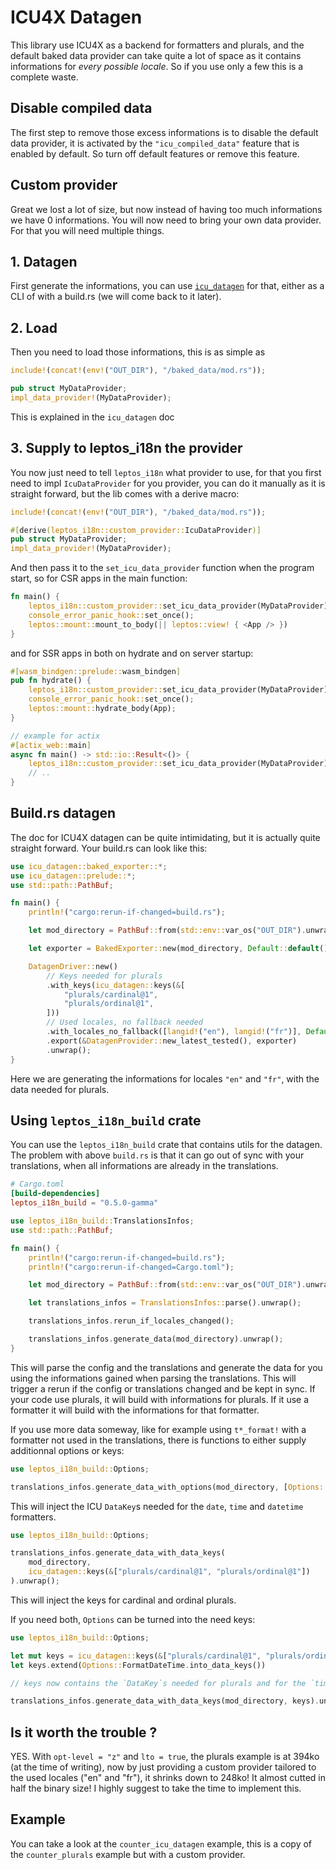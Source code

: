# ICU4X Datagen

This library use ICU4X as a backend for formatters and plurals, and the default baked data provider can take quite a lot of space as it contains informations for _every possible locale_. So if you use only a few this is a complete waste.

## Disable compiled data

The first step to remove those excess informations is to disable the default data provider, it is activated by the `"icu_compiled_data"` feature that is enabled by default. So turn off default features or remove this feature.

## Custom provider

Great we lost a lot of size, but now instead of having too much informations we have 0 informations. You will now need to bring your own data provider. For that you will need multiple things.

## 1. Datagen

First generate the informations, you can use [`icu_datagen`](https://docs.rs/icu_datagen/latest/icu_datagen/) for that, either as a CLI of with a build.rs (we will come back to it later).

## 2. Load

Then you need to load those informations, this is as simple as

```rust
include!(concat!(env!("OUT_DIR"), "/baked_data/mod.rs"));

pub struct MyDataProvider;
impl_data_provider!(MyDataProvider);
```

This is explained in the `icu_datagen` doc

## 3. Supply to leptos_i18n the provider

You now just need to tell `leptos_i18n` what provider to use, for that you first need to impl `IcuDataProvider` for you provider, you can do it manually as it is straight forward, but the lib comes with a derive macro:

```rust
include!(concat!(env!("OUT_DIR"), "/baked_data/mod.rs"));

#[derive(leptos_i18n::custom_provider::IcuDataProvider)]
pub struct MyDataProvider;
impl_data_provider!(MyDataProvider);
```

And then pass it to the `set_icu_data_provider` function when the program start,
so for CSR apps in the main function:

```rust
fn main() {
    leptos_i18n::custom_provider::set_icu_data_provider(MyDataProvider);
    console_error_panic_hook::set_once();
    leptos::mount::mount_to_body(|| leptos::view! { <App /> })
}
```

and for SSR apps in both on hydrate and on server startup:

```rust
#[wasm_bindgen::prelude::wasm_bindgen]
pub fn hydrate() {
    leptos_i18n::custom_provider::set_icu_data_provider(MyDataProvider);
    console_error_panic_hook::set_once();
    leptos::mount::hydrate_body(App);
}
```

```rust
// example for actix
#[actix_web::main]
async fn main() -> std::io::Result<()> {
    leptos_i18n::custom_provider::set_icu_data_provider(MyDataProvider);
    // ..
}
```

## Build.rs datagen

The doc for ICU4X datagen can be quite intimidating, but it is actually quite straight forward. Your build.rs can look like this:

```rust
use icu_datagen::baked_exporter::*;
use icu_datagen::prelude::*;
use std::path::PathBuf;

fn main() {
    println!("cargo:rerun-if-changed=build.rs");

    let mod_directory = PathBuf::from(std::env::var_os("OUT_DIR").unwrap()).join("baked_data");

    let exporter = BakedExporter::new(mod_directory, Default::default()).unwrap();

    DatagenDriver::new()
        // Keys needed for plurals
        .with_keys(icu_datagen::keys(&[
            "plurals/cardinal@1",
            "plurals/ordinal@1",
        ]))
        // Used locales, no fallback needed
        .with_locales_no_fallback([langid!("en"), langid!("fr")], Default::default())
        .export(&DatagenProvider::new_latest_tested(), exporter)
        .unwrap();
}
```

Here we are generating the informations for locales `"en"` and `"fr"`, with the data needed for plurals.

## Using `leptos_i18n_build` crate

You can use the `leptos_i18n_build` crate that contains utils for the datagen.
The problem with above `build.rs` is that it can go out of sync with your translations,
when all informations are already in the translations.

```toml
# Cargo.toml
[build-dependencies]
leptos_i18n_build = "0.5.0-gamma"
```

```rust
use leptos_i18n_build::TranslationsInfos;
use std::path::PathBuf;

fn main() {
    println!("cargo:rerun-if-changed=build.rs");
    println!("cargo:rerun-if-changed=Cargo.toml");

    let mod_directory = PathBuf::from(std::env::var_os("OUT_DIR").unwrap()).join("baked_data");

    let translations_infos = TranslationsInfos::parse().unwrap();

    translations_infos.rerun_if_locales_changed();

    translations_infos.generate_data(mod_directory).unwrap();
}
```

This will parse the config and the translations and generate the data for you using the informations gained when parsing the translations.
This will trigger a rerun if the config or translations changed and be kept in sync.
If your code use plurals, it will build with informations for plurals. If it use a formatter it will build with the informations for that formatter.

If you use more data someway, like for example using `t*_format!` with a formatter not used in the translations, there is functions to either supply additionnal options or keys:

```rust
use leptos_i18n_build::Options;

translations_infos.generate_data_with_options(mod_directory, [Options::FormatDateTime]).unwrap();
```

This will inject the ICU `DataKey`s needed for the `date`, `time` and `datetime` formatters.

```rust
use leptos_i18n_build::Options;

translations_infos.generate_data_with_data_keys(
    mod_directory,
    icu_datagen::keys(&["plurals/cardinal@1", "plurals/ordinal@1"])
).unwrap();
```

This will inject the keys for cardinal and ordinal plurals.

If you need both, `Options` can be turned into the need keys:

```rust
use leptos_i18n_build::Options;

let mut keys = icu_datagen::keys(&["plurals/cardinal@1", "plurals/ordinal@1"])
let keys.extend(Options::FormatDateTime.into_data_keys())

// keys now contains the `DataKey`s needed for plurals and for the `time`, `date` and `datetime` formatters.

translations_infos.generate_data_with_data_keys(mod_directory, keys).unwrap();
```

## Is it worth the trouble ?

YES. With `opt-level = "z"` and `lto = true`, the plurals example is at 394ko (at the time of writing), now by just providing a custom provider tailored to the used locales ("en" and "fr"), it shrinks down to 248ko! It almost cutted in half the binary size!
I highly suggest to take the time to implement this.

## Example

You can take a look at the `counter_icu_datagen` example, this is a copy of the `counter_plurals` example but with a custom provider.
